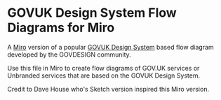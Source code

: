 # GOVUK Design System Flow Diagrams for Miro
A [Miro](https://miro.com) version of a popular [GOVUK Design System](https://gov.uk/design-system) based flow diagram developed by the GOVDESIGN community.

Use this file in Miro to create flow diagrams of GOV.UK services or Unbranded services that are based on the GOVUK Design System.

Credit to Dave House who's Sketch version inspired this Miro version.
